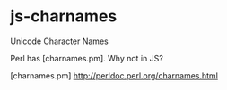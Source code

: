 js-charnames
============

Unicode Character Names

Perl has [charnames.pm].  Why not in JS?

[charnames.pm] http://perldoc.perl.org/charnames.html
